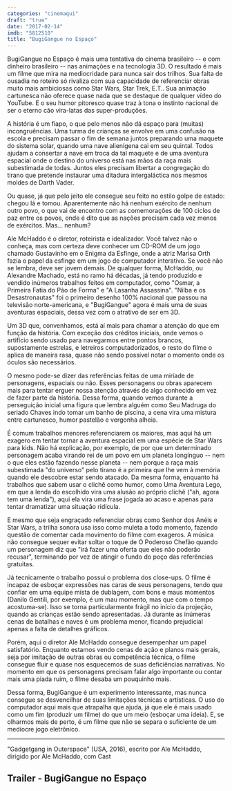 ```yaml
---
categories: "cinemaqui"
draft: "true"
date: "2017-02-14"
imdb: "5812510"
title: "BugiGangue no Espaço"
---
```

BugiGangue no Espaço é mais uma tentativa do cinema brasileiro -- e com dinheiro brasileiro -- nas animações e na tecnologia 3D. O resultado é mais um filme que mira na mediocridade para nunca sair dos trilhos. Sua falta de ousadia no roteiro só rivaliza com sua capacidade de referenciar obras muito mais ambiciosas como Star Wars, Star Trek, E.T.. Sua animação cartunesca não oferece quase nada que se destaque de qualquer vídeo do YouTube. E o seu humor pitoresco quase traz à tona o instinto nacional de ser o eterno cão vira-latas das super-produções.

A história é um fiapo, o que pelo menos não dá espaço para (muitas) incongruências. Uma turma de crianças se envolve em uma confusão na escola e precisam passar o fim de semana juntos preparando uma maquete do sistema solar, quando uma nave alienígena cai em seu quintal. Todos ajudam a consertar a nave em troca da tal maquete e de uma aventura espacial onde o destino do universo está nas mãos da raça mais subestimada de todas. Juntos eles precisam libertar a congregação do tirano que pretende instaurar uma ditadura intergaláctica nos mesmos moldes de Darth Vader.

Ou quase, já que pelo jeito ele consegue seu feito no estilo golpe de estado: chegou lá e tomou. Aparentemente não há nenhum exército de nenhum outro povo, o que vai de encontro com as comemorações de 100 ciclos de paz entre os povos, onde é dito que as nações precisam cada vez menos de exércitos. Mas... nenhum?

Ale McHaddo é o diretor, roteirista e idealizador. Você talvez não o conheça, mas com certeza deve conhecer um CD-ROM de um jogo chamado Gustavinho em o Enigma da Esfinge, onde a atriz Marisa Orth fazia o papel da esfinge em um jogo de computador interativo. Se você não se lembra, deve ser jovem demais. De qualquer forma, McHaddo, ou Alexandre Machado, está no ramo há décadas, já tendo produzido e vendido inúmeros trabalhos feitos em computador, como "Osmar, a Primeira Fatia do Pão de Forma" e "A Lasanha Assassina". "Nilba e os Desastronautas" foi o primeiro desenho 100% nacional que passou na televisão norte-americana, e "BugiGangue" agora é mais uma de suas aventuras espaciais, dessa vez com o atrativo de ser em 3D.

Um 3D que, convenhamos, está aí mais para chamar a atenção do que em função da história. Com exceção dos créditos iniciais, onde vemos o artifício sendo usado para navegarmos entre pontos brancos, supostamente estrelas, e letreiros computadorizados, o resto do filme o aplica de maneira rasa, quase não sendo possível notar o momento onde os óculos são necessários.

O mesmo pode-se dizer das referências feitas de uma miríade de personagens, espaciais ou não. Esses personagens ou obras aparecem mais para tentar erguer nossa atenção através de algo conhecido em vez de fazer parte da história. Dessa forma, quando vemos durante a perseguição inicial uma figura que lembra alguém como Seu Madruga do seriado Chaves indo tomar um banho de piscina, a cena vira uma mistura entre cartunesco, humor pastelão e vergonha alheia.

É comum trabalhos menores referenciarem os maiores, mas aqui há um exagero em tentar tornar a aventura espacial em uma espécie de Star Wars para kids. Não há explicação, por exemplo, de por que um determinado personagem acaba virando rei de um povo em um planeta longínguo -- nem o que eles estão fazendo nesse planeta -- nem porque a raça mais subestimada "do universo" pelo tirano é a primeira que lhe vem à memória quando ele descobre estar sendo atacado. Da mesma forma, enquanto há trabalhos que sabem usar o clichê como humor, como Uma Aventura Lego, em que a lenda do escolhido vira uma alusão ao próprio clichê ("ah, agora tem uma lenda"), aqui ela vira uma frase jogada ao acaso e apenas para tentar dramatizar uma situação ridícula.

E mesmo que seja engraçado referenciar obras como Senhor dos Anéis e Star Wars, a trilha sonora usa isso como muleta a todo momento, fazendo questão de comentar cada movimento do filme com exageros. A música não consegue sequer evitar soltar o toque de O Poderoso Chefão quando um personagem diz que "irá fazer uma oferta que eles não poderão recusar", terminando por vez de atingir o fundo do poço das referências gratuitas.

Já tecnicamente o trabalho possui o problema dos close-ups. O filme é incapaz de esboçar expressões nas caras de seus personagens, tendo que confiar em uma equipe mista de dublagem, com bons e maus momentos (Danilo Gentili, por exemplo, é um mau momento, mas que com o tempo acostuma-se). Isso se torna particularmente frágil no início da projeção, quando as crianças estão sendo apresentadas. Já durante as inúmeras cenas de batalhas e naves é um problema menor, ficando prejudicial apenas a falta de detalhes gráficos.

Porém, aqui o diretor Ale McHaddo consegue desempenhar um papel satisfatório. Enquanto estamos vendo cenas de ação e planos mais gerais, seja por imitação de outras obras ou competência técnica, o filme consegue fluir e quase nos esquecemos de suas deficiências narrativas. No momento em que os personagens precisam falar algo importante ou contar mais uma piada ruim, o filme desaba um pouquinho mais.

Dessa forma, BugiGangue é um experimento interessante, mas nunca consegue se desvencilhar de suas limitações técnicas e artísticas. O uso do computador aqui mais que atrapalha que ajuda, já que ele é mais usado como um fim (produzir um filme) do que um meio (esboçar uma ideia). E, se olharmos mais de perto, é um filme que não se separa o suficiente de um medíocre jogo eletrônico.

<hr>"Gadgetgang in Outerspace" (USA, 2016), escrito por Ale McHaddo, dirigido por Ale McHaddo, com Cast

<h2>Trailer - BugiGangue no Espaço<h2>
